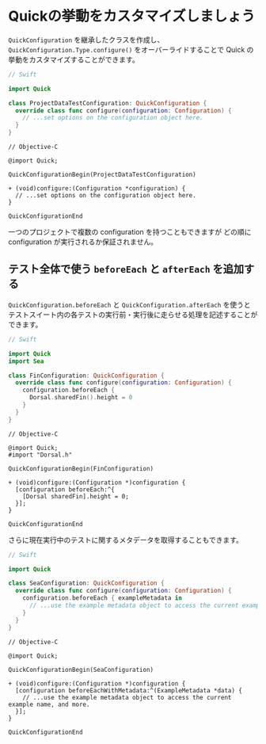 # Quickの挙動をカスタマイズしましょう

`QuickConfiguration` を継承したクラスを作成し、`QuickConfiguration.Type.configure()` をオーバーライドすることで Quick の挙動をカスタマイズすることができます。

```swift
// Swift

import Quick

class ProjectDataTestConfiguration: QuickConfiguration {
  override class func configure(configuration: Configuration) {
    // ...set options on the configuration object here.
  }
}
```

```objc
// Objective-C

@import Quick;

QuickConfigurationBegin(ProjectDataTestConfiguration)

+ (void)configure:(Configuration *configuration) {
  // ...set options on the configuration object here.
}

QuickConfigurationEnd
```

一つのプロジェクトで複数の configuration を持つこともできますが
どの順に configuration が実行されるか保証されません。

## テスト全体で使う `beforeEach` と `afterEach` を追加する

`QuickConfiguration.beforeEach` と `QuickConfiguration.afterEach` を使うと
テストスイート内の各テストの実行前・実行後に走らせる処理を記述することができます。

```swift
// Swift

import Quick
import Sea

class FinConfiguration: QuickConfiguration {
  override class func configure(configuration: Configuration) {
    configuration.beforeEach {
      Dorsal.sharedFin().height = 0
    }
  }
}
```

```objc
// Objective-C

@import Quick;
#import "Dorsal.h"

QuickConfigurationBegin(FinConfiguration)

+ (void)configure:(Configuration *)configuration {
  [configuration beforeEach:^{
    [Dorsal sharedFin].height = 0;
  }];
}

QuickConfigurationEnd
```

さらに現在実行中のテストに関するメタデータを取得することもできます。

```swift
// Swift

import Quick

class SeaConfiguration: QuickConfiguration {
  override class func configure(configuration: Configuration) {
    configuration.beforeEach { exampleMetadata in
      // ...use the example metadata object to access the current example name, and more.
    }
  }
}
```

```objc
// Objective-C

@import Quick;

QuickConfigurationBegin(SeaConfiguration)

+ (void)configure:(Configuration *)configuration {
  [configuration beforeEachWithMetadata:^(ExampleMetadata *data) {
    // ...use the example metadata object to access the current example name, and more.
  }];
}

QuickConfigurationEnd
```
